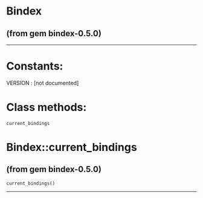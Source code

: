 # Bindex

(from gem bindex-0.5.0)
---


---
# Constants:

VERSION
:   [not documented]


# Class methods:

    current_bindings

# Bindex::current_bindings

(from gem bindex-0.5.0)
---
    current_bindings()

---


